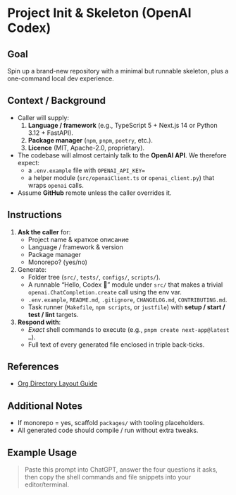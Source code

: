 # Project Init & Skeleton (OpenAI Codex)
## Goal
Spin up a brand-new repository with a minimal but runnable skeleton, plus a one-command local dev experience.
## Context / Background
- Caller will supply:  
  1. **Language / framework** (e.g., TypeScript 5 + Next.js 14 or Python 3.12 + FastAPI).  
  2. **Package manager** (`npm`, `pnpm`, `poetry`, etc.).  
  3. **Licence** (MIT, Apache-2.0, proprietary).  
- The codebase will almost certainly talk to the **OpenAI API**. We therefore expect:  
  - a `.env.example` file with `OPENAI_API_KEY=`  
  - a helper module (`src/openaiClient.ts` or `openai_client.py`) that wraps `openai` calls.  
- Assume **GitHub** remote unless the caller overrides it.
## Instructions
1. **Ask the caller** for:
   - Project name & краткое описание  
   - Language / framework & version  
   - Package manager  
   - Monorepo? (yes/no)  
1. Generate:
   - Folder tree (`src/`, `tests/`, `configs/`, `scripts/`).  
   - A runnable “Hello, Codex 🚀” module under `src/` that makes a trivial `openai.ChatCompletion.create` call using the env var.  
   - `.env.example`, `README.md`, `.gitignore`, `CHANGELOG.md`, `CONTRIBUTING.md`.  
   - Task runner (`Makefile`, `npm scripts`, or `justfile`) with **setup / start / test / lint** targets.  
1. **Respond with**:
   - *Exact* shell commands to execute (e.g., `pnpm create next-app@latest …`).  
   - Full text of every generated file enclosed in triple back-ticks.  
## References
- [Org Directory Layout Guide](../docs/architecture/layout.md)
## Additional Notes
- If monorepo = yes, scaffold `packages/` with tooling placeholders.  
- All generated code should compile / run without extra tweaks.
## Example Usage
> Paste this prompt into ChatGPT, answer the four questions it asks, then copy the shell commands and file snippets into your editor/terminal.

